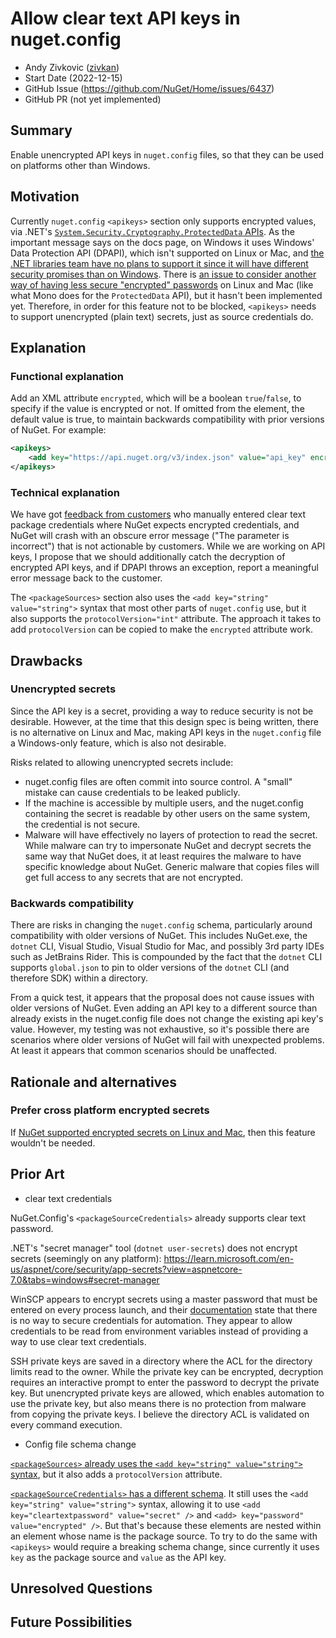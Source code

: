 # Allow clear text API keys in nuget.config

- Andy Zivkovic ([zivkan](https://github.com/zivkan))
- Start Date (2022-12-15)
- GitHub Issue (https://github.com/NuGet/Home/issues/6437)
- GitHub PR (not yet implemented)

## Summary

<!-- One-paragraph description of the proposal. -->

Enable unencrypted API keys in `nuget.config` files, so that they can be used on platforms other than Windows.

## Motivation 

<!-- Why are we doing this? What pain points does this solve? What is the expected outcome? -->

Currently `nuget.config` `<apikeys>` section only supports encrypted values, via .NET's [`System.Security.Cryptography.ProtectedData` APIs](https://learn.microsoft.com/dotnet/api/system.security.cryptography.protecteddata).
As the important message says on the docs page, on Windows it uses Windows' Data Protection API (DPAPI), which isn't supported on Linux or Mac, and [the .NET libraries team have no plans to support it since it will have different security promises than on Windows](https://github.com/dotnet/runtime/issues/22886).
There is [an issue to consider another way of having less secure "encrypted" passwords](https://github.com/NuGet/Home/issues/1851) on Linux and Mac (like what Mono does for the `ProtectedData` API), but it hasn't been implemented yet.
Therefore, in order for this feature not to be blocked, `<apikeys>` needs to support unencrypted (plain text) secrets, just as source credentials do.

## Explanation

### Functional explanation

<!-- Explain the proposal as if it were already implemented and you're teaching it to another person. -->
<!-- Introduce new concepts, functional designs with real life examples, and low-fidelity mockups or  pseudocode to show how this proposal would look. -->

Add an XML attribute `encrypted`, which will be a boolean `true`/`false`, to specify if the value is encrypted or not.
If omitted from the element, the default value is true, to maintain backwards compatibility with prior versions of NuGet.
For example:

```xml
<apikeys>
    <add key="https://api.nuget.org/v3/index.json" value="api_key" encrypted="false" />
</apikeys>
```

### Technical explanation

<!-- Explain the proposal in sufficient detail with implementation details, interaction models, and clarification of corner cases. -->

We have got [feedback from customers](https://github.com/NuGet/Home/issues/3245) who manually entered clear text package credentials where NuGet expects encrypted credentials, and NuGet will crash with an obscure error message ("The parameter is incorrect") that is not actionable by customers.
While we are working on API keys, I propose that we should additionally catch the decryption of encrypted API keys, and if DPAPI throws an exception, report a meaningful error message back to the customer.

The `<packageSources>` section also uses the `<add key="string" value="string">` syntax that most other parts of `nuget.config` use, but it also supports the `protocolVersion="int"` attribute.
The approach it takes to add `protocolVersion` can be copied to make the `encrypted` attribute work.

## Drawbacks

<!-- Why should we not do this? -->

### Unencrypted secrets

Since the API key is a secret, providing a way to reduce security is not be desirable.
However, at the time that this design spec is being written, there is no alternative on Linux and Mac, making API keys in the `nuget.config` file a Windows-only feature, which is also not desirable.

Risks related to allowing unencrypted secrets include:

* nuget.config files are often commit into source control. A "small" mistake can cause credentials to be leaked publicly.
* If the machine is accessible by multiple users, and the nuget.config containing the secret is readable by other users on the same system, the credential is not secure.
* Malware will have effectively no layers of protection to read the secret. While malware can try to impersonate NuGet and decrypt secrets the same way that NuGet does, it at least requires the malware to have specific knowledge about NuGet. Generic malware that copies files will get full access to any secrets that are not encrypted.

### Backwards compatibility

There are risks in changing the `nuget.config` schema, particularly around compatibility with older versions of NuGet.
This includes NuGet.exe, the `dotnet` CLI, Visual Studio, Visual Studio for Mac, and possibly 3rd party IDEs such as JetBrains Rider.
This is compounded by the fact that the `dotnet` CLI supports `global.json` to pin to older versions of the `dotnet` CLI (and therefore SDK) within a directory.

From a quick test, it appears that the proposal does not cause issues with older versions of NuGet.
Even adding an API key to a different source than already exists in the nuget.config file does not change the existing api key's value.
However, my testing was not exhaustive, so it's possible there are scenarios where older versions of NuGet will fail with unexpected problems.
At least it appears that common scenarios should be unaffected.

## Rationale and alternatives

<!-- Why is this the best design compared to other designs? -->
<!-- What other designs have been considered and why weren't they chosen? -->
<!-- What is the impact of not doing this? -->

### Prefer cross platform encrypted secrets

If [NuGet supported encrypted secrets on Linux and Mac](https://github.com/NuGet/Home/issues/1851), then this feature wouldn't be needed.

## Prior Art

<!-- What prior art, both good and bad are related to this proposal? -->
<!-- Do other features exist in other ecosystems and what experience have their community had? -->
<!-- What lessons from other communities can we learn from? -->
<!-- Are there any resources that are relevant to this proposal? -->

* clear text credentials

NuGet.Config's `<packageSourceCredentials>` already supports clear text password.

.NET's "secret manager" tool (`dotnet user-secrets`) does not encrypt secrets (seemingly on any platform): https://learn.microsoft.com/en-us/aspnet/core/security/app-secrets?view=aspnetcore-7.0&tabs=windows#secret-manager

WinSCP appears to encrypt secrets using a master password that must be entered on every process launch, and their [documentation](https://winscp.net/eng/docs/guide_protecting_credentials_for_automation) state that there is no way to secure credentials for automation.
They appear to allow credentials to be read from environment variables instead of providing a way to use clear text credentials.

SSH private keys are saved in a directory where the ACL for the directory limits read to the owner.
While the private key can be encrypted, decryption requires an interactive prompt to enter the password to decrypt the private key.
But unencrypted private keys are allowed, which enables automation to use the private key, but also means there is no protection from malware from copying the private keys.
I believe the directory ACL is validated on every command execution.

* Config file schema change

[`<packageSources>` already uses the `<add key="string" value="string">` syntax](https://learn.microsoft.com/en-us/nuget/reference/nuget-config-file#packagesources), but it also adds a `protocolVersion` attribute.

[`<packageSourceCredentials>` has a different schema](https://learn.microsoft.com/en-us/nuget/reference/nuget-config-file#packagesourcecredentials).
It still uses the `<add key="string" value="string">` syntax, allowing it to use `<add key="cleartextpassword" value="secret" />` and `<add> key="password" value="encrypted" />`.
But that's because these elements are nested within an element whose name is the package source.
To try to do the same with `<apikeys>` would require a breaking schema change, since currently it uses `key` as the package source and `value` as the API key.

## Unresolved Questions

<!-- What parts of the proposal do you expect to resolve before this gets accepted? -->
<!-- What parts of the proposal need to be resolved before the proposal is stabilized? -->
<!-- What related issues would you consider out of scope for this proposal but can be addressed in the future? -->

## Future Possibilities

<!-- What future possibilities can you think of that this proposal would help with? -->
